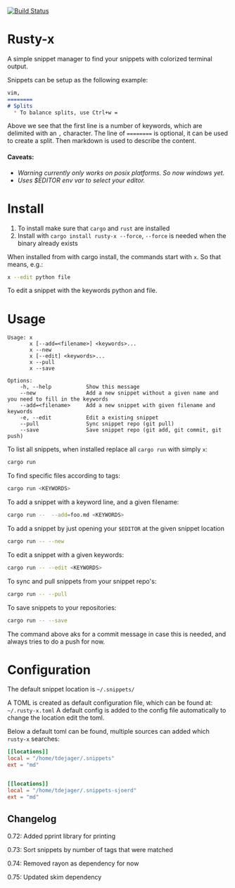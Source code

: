 [![Build Status](https://travis-ci.org/tdejager/rusty-x.svg?branch=master)](https://travis-ci.org/tdejager/rusty-x)

Rusty-x
=======

A simple snippet manager to find your snippets with colorized terminal output. 

Snippets can be setup as the following example:

```md
vim,
========    
# Splits                                                                                    
  * To balance splits, use Ctrl+w = 
```

Above we see that the first line is a number of keywords, which are delimited with an `,` character. The line of `========` is optional, it can be used to create a split. Then markdown is used to describe the content.

#### Caveats:
* *Warning currently only works on posix platforms. So now windows yet.*
* *Uses $EDITOR env var to select your editor.*

Install
=========

1. To install make sure that `cargo` and `rust` are installed
2. Install with `cargo install rusty-x --force`, `--force` is needed when the binary already exists

When installed from with cargo install, the commands start with `x`. So that means, e.g.:

```bash
x --edit python file
```

To edit a snippet with the keywords python and file.


Usage
=====

```
Usage: x
       x [--add=<filename>] <keywords>...
       x --new
       x [--edit] <keywords>...
       x --pull
       x --save

Options:
    -h, --help           Show this message
    --new                Add a new snippet without a given name and you need to fill in the keywords
    --add=<filename>     Add a new snippet with given filename and keywords
    -e, --edit           Edit a existing snippet
    --pull               Sync snippet repo (git pull)
    --save               Save snippet repo (git add, git commit, git push)
```

To list all snippets, when installed replace all `cargo run` with simply `x`:

```bash
cargo run
```

To find specific files according to tags:

```bash
cargo run <KEYWORDS>
```

To add a snippet with a keyword line, and a given filename:
```bash
cargo run --  --add=foo.md <KEYWORDS>
```

To add a snippet by just opening your `$EDITOR` at the given snippet location
```bash
cargo run -- --new
```

To edit a snippet with a given keywords:
```bash
cargo run -- --edit <KEYWORDS>
```

To sync and pull snippets from your snippet repo's:
```bash
cargo run -- --pull
```

To save snippets to your repositories:
```bash
cargo run -- --save
```
The command above aks for a commit message in case this is needed, and always tries to do a push for now.


Configuration
=============
The default snippet location is `~/.snippets/` 

A TOML is created as default configuration file, which can be found at: `~/.rusty-x.toml`
A default config is added to the config file automatically to change the location edit the toml.


Below a default toml can be found, multiple sources can added which `rusty-x` searches:

```toml
[[locations]]
local = "/home/tdejager/.snippets"
ext = "md"


[[locations]]
local = "/home/tdejager/.snippets-sjoerd"
ext = "md"
```



## Changelog

0.72: Added pprint library for printing

0.73: Sort snippets by number of tags that were matched

0.74: Removed rayon as dependency for now

0.75: Updated skim dependency
